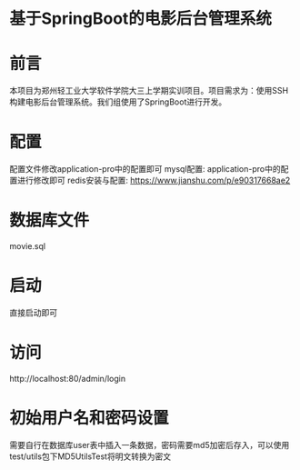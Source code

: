 # 基于SpringBoot的电影后台管理系统

# 前言

本项目为郑州轻工业大学软件学院大三上学期实训项目。项目需求为：使用SSH构建电影后台管理系统。我们组使用了SpringBoot进行开发。

# 配置
配置文件修改application-pro中的配置即可 
 mysql配置: 
      application-pro中的配置进行修改即可
 redis安装与配置:
      https://www.jianshu.com/p/e90317668ae2

# 数据库文件
 movie.sql
# 启动
直接启动即可
# 访问
http://localhost:80/admin/login

# 初始用户名和密码设置

需要自行在数据库user表中插入一条数据，密码需要md5加密后存入，可以使用test/utils包下MD5UtilsTest将明文转换为密文
